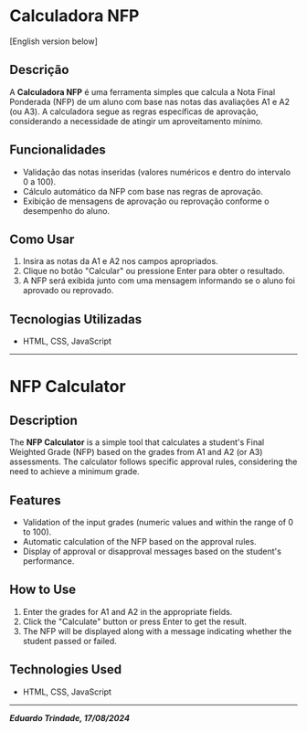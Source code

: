 # Calculadora NFP

[English version below]

## Descrição
A **Calculadora NFP** é uma ferramenta simples que calcula a Nota Final Ponderada (NFP) de um aluno com base nas notas das avaliações A1 e A2 (ou A3). A calculadora segue as regras específicas de aprovação, considerando a necessidade de atingir um aproveitamento mínimo.

## Funcionalidades
- Validação das notas inseridas (valores numéricos e dentro do intervalo 0 a 100).
- Cálculo automático da NFP com base nas regras de aprovação.
- Exibição de mensagens de aprovação ou reprovação conforme o desempenho do aluno.

## Como Usar
1. Insira as notas da A1 e A2 nos campos apropriados.
2. Clique no botão "Calcular" ou pressione Enter para obter o resultado.
3. A NFP será exibida junto com uma mensagem informando se o aluno foi aprovado ou reprovado.

## Tecnologias Utilizadas
- HTML, CSS, JavaScript

---

# NFP Calculator

## Description
The **NFP Calculator** is a simple tool that calculates a student's Final Weighted Grade (NFP) based on the grades from A1 and A2 (or A3) assessments. The calculator follows specific approval rules, considering the need to achieve a minimum grade.

## Features
- Validation of the input grades (numeric values and within the range of 0 to 100).
- Automatic calculation of the NFP based on the approval rules.
- Display of approval or disapproval messages based on the student's performance.

## How to Use
1. Enter the grades for A1 and A2 in the appropriate fields.
2. Click the "Calculate" button or press Enter to get the result.
3. The NFP will be displayed along with a message indicating whether the student passed or failed.

## Technologies Used
- HTML, CSS, JavaScript

---

***Eduardo Trindade, 17/08/2024***